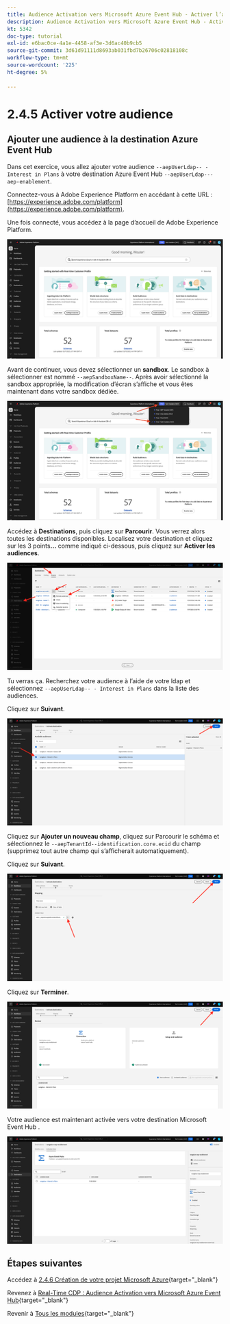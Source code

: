 ```yaml
---
title: Audience Activation vers Microsoft Azure Event Hub - Activer l’audience
description: Audience Activation vers Microsoft Azure Event Hub - Activer l’audience
kt: 5342
doc-type: tutorial
exl-id: e6bac0ce-4a1e-4458-af3e-3d6ac40b9cb5
source-git-commit: 3d61d91111d8693ab031fbd7b26706c02818108c
workflow-type: tm+mt
source-wordcount: '225'
ht-degree: 5%

---
```


# 2.4.5 Activer votre audience

## Ajouter une audience à la destination Azure Event Hub

Dans cet exercice, vous allez ajouter votre audience `--aepUserLdap-- - Interest in Plans` à votre destination Azure Event Hub `--aepUserLdap---aep-enablement`.

Connectez-vous à Adobe Experience Platform en accédant à cette URL : [https://experience.adobe.com/platform](https://experience.adobe.com/platform).

Une fois connecté, vous accédez à la page d’accueil de Adobe Experience Platform.

![Ingestion des données](./../../../../modules/delivery-activation/datacollection/dc1.2/images/home.png)

Avant de continuer, vous devez sélectionner un **sandbox**. Le sandbox à sélectionner est nommé ``--aepSandboxName--``. Après avoir sélectionné la sandbox appropriée, la modification d’écran s’affiche et vous êtes maintenant dans votre sandbox dédiée.

![Ingestion des données](./../../../../modules/delivery-activation/datacollection/dc1.2/images/sb1.png)

Accédez à **Destinations**, puis cliquez sur **Parcourir**. Vous verrez alors toutes les destinations disponibles. Localisez votre destination et cliquez sur les 3 points&#x200B;**...** comme indiqué ci-dessous, puis cliquez sur **Activer les audiences**.

![5-01-select-destination.png](./images/501selectdestination.png)

Tu verras ça. Recherchez votre audience à l’aide de votre ldap et sélectionnez `--aepUserLdap-- - Interest in Plans` dans la liste des audiences.

Cliquez sur **Suivant**.

![5-04-select-segment.png](./images/504selectsegment.png)

Cliquez sur **Ajouter un nouveau champ**, cliquez sur Parcourir le schéma et sélectionnez le `--aepTenantId--identification.core.ecid` du champ (supprimez tout autre champ qui s’afficherait automatiquement).

Cliquez sur **Suivant**.

![5-05-select-attributes.png](./images/505selectattributes.png)

Cliquez sur **Terminer**.

![5-06-destination-finish.png](./images/506destinationfinish.png)

Votre audience est maintenant activée vers votre destination Microsoft Event Hub .

![5-07-destination-segment-added.png](./images/507destinationsegmentadded.png)

## Étapes suivantes

Accédez à [2.4.6 Création de votre projet Microsoft Azure](./ex6.md){target="_blank"}

Revenez à [Real-Time CDP : Audience Activation vers Microsoft Azure Event Hub](./segment-activation-microsoft-azure-eventhub.md){target="_blank"}

Revenir à [Tous les modules](./../../../../overview.md){target="_blank"}
